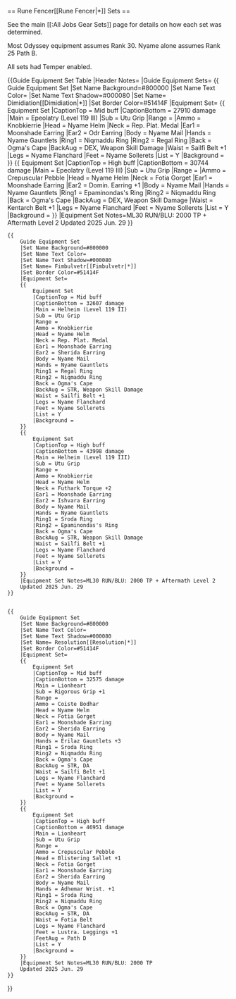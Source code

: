 == Rune Fencer[[Rune Fencer|*]] Sets ==

See the main [[:All Jobs Gear Sets]] page for details on how each set was determined.

Most Odyssey equipment assumes Rank 30. Nyame alone assumes Rank 25 Path B.

All sets had Temper enabled.

{{Guide Equipment Set Table
    |Header Notes=
    |Guide Equipment Sets=
    {{
        Guide Equipment Set
        |Set Name Background=#800000
        |Set Name Text Color=
        |Set Name Text Shadow=#000080
        |Set Name= Dimidiation[[Dimidiation|*]]
        |Set Border Color=#51414F
        |Equipment Set=
        {{
            Equipment Set
            |CaptionTop = Mid buff
            |CaptionBottom = 27910 damage
            |Main = Epeolatry (Level 119 III)
            |Sub = Utu Grip
            |Range =
            |Ammo = Knobkierrie
            |Head = Nyame Helm
            |Neck = Rep. Plat. Medal
            |Ear1 = Moonshade Earring
            |Ear2 = Odr Earring
            |Body = Nyame Mail
            |Hands = Nyame Gauntlets
            |Ring1 = Niqmaddu Ring
            |Ring2 = Regal Ring
            |Back = Ogma's Cape
            |BackAug = DEX, Weapon Skill Damage
            |Waist = Sailfi Belt +1
            |Legs = Nyame Flanchard
            |Feet = Nyame Sollerets
            |List = Y
            |Background =
        }}
        {{
            Equipment Set
            |CaptionTop = High buff
            |CaptionBottom = 30744 damage
            |Main = Epeolatry (Level 119 III)
            |Sub = Utu Grip
            |Range =
            |Ammo = Crepuscular Pebble
            |Head = Nyame Helm
            |Neck = Fotia Gorget
            |Ear1 = Moonshade Earring
            |Ear2 = Domin. Earring +1
            |Body = Nyame Mail
            |Hands = Nyame Gauntlets
            |Ring1 = Epaminondas's Ring
            |Ring2 = Niqmaddu Ring
            |Back = Ogma's Cape
            |BackAug = DEX, Weapon Skill Damage
            |Waist = Kentarch Belt +1
            |Legs = Nyame Flanchard
            |Feet = Nyame Sollerets
            |List = Y
            |Background =
        }}
        |Equipment Set Notes=ML30 RUN/BLU: 2000 TP + Aftermath Level 2
        Updated 2025 Jun. 29
    }}


    {{
        Guide Equipment Set
        |Set Name Background=#800000
        |Set Name Text Color=
        |Set Name Text Shadow=#000080
        |Set Name= Fimbulvetr[[Fimbulvetr|*]]
        |Set Border Color=#51414F
        |Equipment Set=
        {{
            Equipment Set
            |CaptionTop = Mid buff
            |CaptionBottom = 32607 damage
            |Main = Helheim (Level 119 II)
            |Sub = Utu Grip
            |Range =
            |Ammo = Knobkierrie
            |Head = Nyame Helm
            |Neck = Rep. Plat. Medal
            |Ear1 = Moonshade Earring
            |Ear2 = Sherida Earring
            |Body = Nyame Mail
            |Hands = Nyame Gauntlets
            |Ring1 = Regal Ring
            |Ring2 = Niqmaddu Ring
            |Back = Ogma's Cape
            |BackAug = STR, Weapon Skill Damage
            |Waist = Sailfi Belt +1
            |Legs = Nyame Flanchard
            |Feet = Nyame Sollerets
            |List = Y
            |Background =
        }}
        {{
            Equipment Set
            |CaptionTop = High buff
            |CaptionBottom = 43998 damage
            |Main = Helheim (Level 119 III)
            |Sub = Utu Grip
            |Range =
            |Ammo = Knobkierrie
            |Head = Nyame Helm
            |Neck = Futhark Torque +2
            |Ear1 = Moonshade Earring
            |Ear2 = Ishvara Earring
            |Body = Nyame Mail
            |Hands = Nyame Gauntlets
            |Ring1 = Sroda Ring
            |Ring2 = Epaminondas's Ring
            |Back = Ogma's Cape
            |BackAug = STR, Weapon Skill Damage
            |Waist = Sailfi Belt +1
            |Legs = Nyame Flanchard
            |Feet = Nyame Sollerets
            |List = Y
            |Background =
        }}
        |Equipment Set Notes=ML30 RUN/BLU: 2000 TP + Aftermath Level 2
        Updated 2025 Jun. 29
    }}


    {{
        Guide Equipment Set
        |Set Name Background=#800000
        |Set Name Text Color=
        |Set Name Text Shadow=#000080
        |Set Name= Resolution[[Resolution|*]]
        |Set Border Color=#51414F
        |Equipment Set=
        {{
            Equipment Set
            |CaptionTop = Mid buff
            |CaptionBottom = 32575 damage
            |Main = Lionheart
            |Sub = Rigorous Grip +1
            |Range =
            |Ammo = Coiste Bodhar
            |Head = Nyame Helm
            |Neck = Fotia Gorget
            |Ear1 = Moonshade Earring
            |Ear2 = Sherida Earring
            |Body = Nyame Mail
            |Hands = Erilaz Gauntlets +3
            |Ring1 = Sroda Ring
            |Ring2 = Niqmaddu Ring
            |Back = Ogma's Cape
            |BackAug = STR, DA
            |Waist = Sailfi Belt +1
            |Legs = Nyame Flanchard
            |Feet = Nyame Sollerets
            |List = Y
            |Background =
        }}
        {{
            Equipment Set
            |CaptionTop = High buff
            |CaptionBottom = 46951 damage
            |Main = Lionheart
            |Sub = Utu Grip
            |Range =
            |Ammo = Crepuscular Pebble
            |Head = Blistering Sallet +1
            |Neck = Fotia Gorget
            |Ear1 = Moonshade Earring
            |Ear2 = Sherida Earring
            |Body = Nyame Mail
            |Hands = Adhemar Wrist. +1
            |Ring1 = Sroda Ring
            |Ring2 = Niqmaddu Ring
            |Back = Ogma's Cape
            |BackAug = STR, DA
            |Waist = Fotia Belt
            |Legs = Nyame Flanchard
            |Feet = Lustra. Leggings +1
            |FeetAug = Path D
            |List = Y
            |Background =
        }}
        |Equipment Set Notes=ML30 RUN/BLU: 2000 TP
        Updated 2025 Jun. 29
    }}

}}
